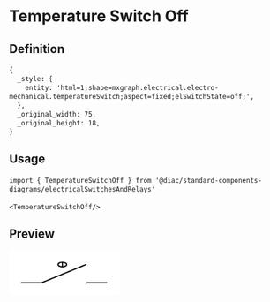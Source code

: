 # Temperature Switch Off

## Definition

```
{
  _style: { 
    entity: 'html=1;shape=mxgraph.electrical.electro-mechanical.temperatureSwitch;aspect=fixed;elSwitchState=off;',
  },
  _original_width: 75,
  _original_height: 18,
}
```

## Usage

```
import { TemperatureSwitchOff } from '@diac/standard-components-diagrams/electricalSwitchesAndRelays'

<TemperatureSwitchOff/>
```

## Preview

<img src="./temperature-switch-off.png" width="200"/>
